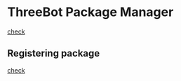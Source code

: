 
# ThreeBot Package Manager
[check](https://github.com/threefoldtech/jumpscaleX_threebot/blob/development/docs/packages.md#package-manager)

## Registering package
[check](https://github.com/threefoldtech/jumpscaleX_threebot/blob/development/docs/packages.md#registering-package)
